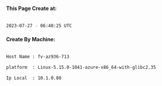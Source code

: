 
   
#### This Page Create at:

```bash

2023-07-27 - 06:40:25 UTC

```

#### Create By Machine:

```bash

Host Name : fv-az936-713

platform  : Linux-5.15.0-1041-azure-x86_64-with-glibc2.35

Ip Local  : 10.1.0.80

```

